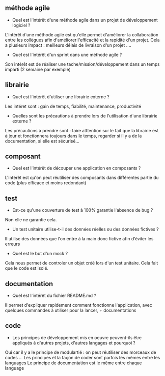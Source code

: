 ## méthode agile

-   Quel est l'intérêt d'une méthode agile dans un projet de développement logiciel ?

L'intérêt d'une méthode agile est qu'elle permet d'améliorer la collaboration entre les collègues afin d'améliorer l'efficacité et la rapidité d'un projet.
Cela a plusieurs impact : meilleurs délais de livraison d'un projet ....

-   Quel est l'intérêt d'un sprint dans une méthode agile ?

Son intérêt est de réaliser une tache/mission/développement dans un temps imparti (2 semaine par exemple)

## librairie

-   Quel est l'intérêt d'utiliser une librairie externe ?

Les intéret sont : gain de temps, fiabilité, maintenance, productivité

-   Quelles sont les précautions à prendre lors de l'utilisation d'une librairie externe ?

Les précautions à prendre sont : faire atttention sur le fait que la librairie est à jour et fonctionnera toujours dans le temps, regarder si il y a de la documentation, si elle est sécurisé...

## composant

-   Quel est l'intérêt de découper une application en composants ?

L'intérêt est qu'on peut réutiliser des composants dans différentes partie du code (plus efficace et moins redondant)

## test

-   Est-ce qu'une couverture de test à 100% garantie l'absence de bug ?

Non elle ne garantie cela. 

-   Un test unitaire utilise-t-il des données réelles ou des données fictives ?

Il utilise des données que l'on entre à la main donc fictive afin d'éviter les erreurs

-   Quel est le but d'un mock ?

Cela nous permet de controler un objet créé lors d'un test unitaire. Cela fait que le code est isolé.

## documentation

-   Quel est l'intérêt du fichier README.md ?

Il permet d'expliquer rapidement comment fonctionne l'application, avec quelques commandes à utiliser pour la lancer, + documentations

## code

-   Les principes de développement mis en oeuvre peuvent-ils être appliqués à d'autres projets, d'autres langages et pourquoi ?

Oui car il y a le principe de modulartié : on peut réutiliser des morceaux de codes ...
Les principes et la façon de coder sont parfois les mêmes entre les languages
Le principe de documentation est le même entre chaque language 